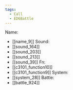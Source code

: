 ```yaml
---
tags:
  - Call
  - ED6Battle
---
```

Name:
- [[name_9]]
Sound:
- [[sound_164]]
- [[sound_203]]
- [[sound_213]]
- [[sound_39]]
Fn:
- [[c3101_function10]]
- [[c3101_function9]]
System:
- [[system_28]]
Battle:
- [[battle_924]]
